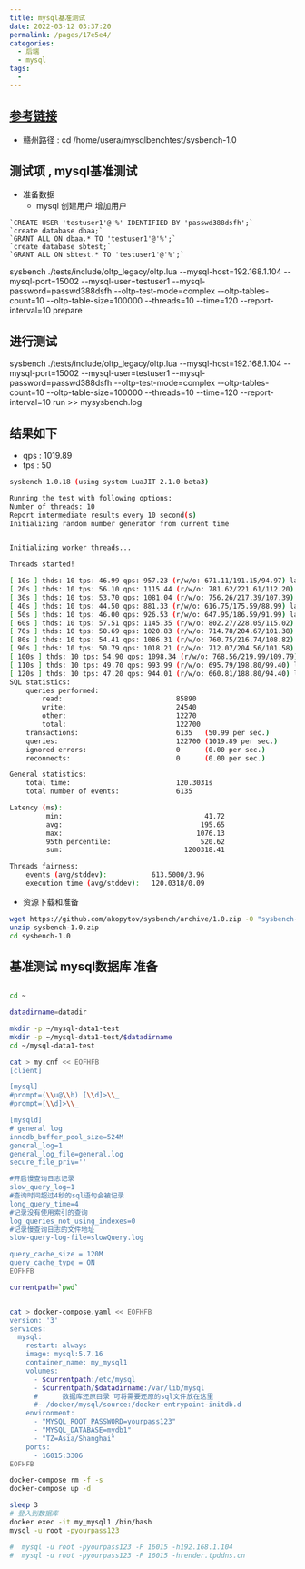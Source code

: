 ```yaml
---
title: mysql基准测试
date: 2022-03-12 03:37:20
permalink: /pages/17e5e4/
categories:
  - 后端
  - mysql
tags:
  - 
---
```





## [参考链接](https://www.cnblogs.com/kismetv/p/7615738.html)
- 赣州路径 : cd /home/usera/mysqlbenchtest/sysbench-1.0

## 测试项 , mysql基准测试
- 准备数据
  - mysql 创建用户 增加用户

```
`CREATE USER 'testuser1'@'%' IDENTIFIED BY 'passwd388dsfh';`
`create database dbaa;`
`GRANT ALL ON dbaa.* TO 'testuser1'@'%';`
`create database sbtest;`
`GRANT ALL ON sbtest.* TO 'testuser1'@'%';`
```

sysbench ./tests/include/oltp_legacy/oltp.lua --mysql-host=192.168.1.104 --mysql-port=15002 --mysql-user=testuser1 --mysql-password=passwd388dsfh --oltp-test-mode=complex --oltp-tables-count=10 --oltp-table-size=100000 --threads=10 --time=120 --report-interval=10 prepare

## 进行测试
sysbench ./tests/include/oltp_legacy/oltp.lua --mysql-host=192.168.1.104 --mysql-port=15002 --mysql-user=testuser1 --mysql-password=passwd388dsfh --oltp-test-mode=complex --oltp-tables-count=10 --oltp-table-size=100000 --threads=10 --time=120 --report-interval=10 run >> mysysbench.log



## 结果如下
- qps : 1019.89
- tps : 50


``` bash
sysbench 1.0.18 (using system LuaJIT 2.1.0-beta3)

Running the test with following options:
Number of threads: 10
Report intermediate results every 10 second(s)
Initializing random number generator from current time


Initializing worker threads...

Threads started!

[ 10s ] thds: 10 tps: 46.99 qps: 957.23 (r/w/o: 671.11/191.15/94.97) lat (ms,95%): 612.21 err/s: 0.00 reconn/s: 0.00
[ 20s ] thds: 10 tps: 56.10 qps: 1115.44 (r/w/o: 781.62/221.61/112.20) lat (ms,95%): 376.49 err/s: 0.00 reconn/s: 0.00
[ 30s ] thds: 10 tps: 53.70 qps: 1081.04 (r/w/o: 756.26/217.39/107.39) lat (ms,95%): 419.45 err/s: 0.00 reconn/s: 0.00
[ 40s ] thds: 10 tps: 44.50 qps: 881.33 (r/w/o: 616.75/175.59/88.99) lat (ms,95%): 520.62 err/s: 0.00 reconn/s: 0.00
[ 50s ] thds: 10 tps: 46.00 qps: 926.53 (r/w/o: 647.95/186.59/91.99) lat (ms,95%): 590.56 err/s: 0.00 reconn/s: 0.00
[ 60s ] thds: 10 tps: 57.51 qps: 1145.35 (r/w/o: 802.27/228.05/115.02) lat (ms,95%): 467.30 err/s: 0.00 reconn/s: 0.00
[ 70s ] thds: 10 tps: 50.69 qps: 1020.83 (r/w/o: 714.78/204.67/101.38) lat (ms,95%): 549.52 err/s: 0.00 reconn/s: 0.00
[ 80s ] thds: 10 tps: 54.41 qps: 1086.31 (r/w/o: 760.75/216.74/108.82) lat (ms,95%): 520.62 err/s: 0.00 reconn/s: 0.00
[ 90s ] thds: 10 tps: 50.79 qps: 1018.21 (r/w/o: 712.07/204.56/101.58) lat (ms,95%): 530.08 err/s: 0.00 reconn/s: 0.00
[ 100s ] thds: 10 tps: 54.90 qps: 1098.34 (r/w/o: 768.56/219.99/109.79) lat (ms,95%): 458.96 err/s: 0.00 reconn/s: 0.00
[ 110s ] thds: 10 tps: 49.70 qps: 993.99 (r/w/o: 695.79/198.80/99.40) lat (ms,95%): 502.20 err/s: 0.00 reconn/s: 0.00
[ 120s ] thds: 10 tps: 47.20 qps: 944.01 (r/w/o: 660.81/188.80/94.40) lat (ms,95%): 569.67 err/s: 0.00 reconn/s: 0.00
SQL statistics:
    queries performed:
        read:                            85890
        write:                           24540
        other:                           12270
        total:                           122700
    transactions:                        6135   (50.99 per sec.)
    queries:                             122700 (1019.89 per sec.)
    ignored errors:                      0      (0.00 per sec.)
    reconnects:                          0      (0.00 per sec.)

General statistics:
    total time:                          120.3031s
    total number of events:              6135

Latency (ms):
         min:                                   41.72
         avg:                                  195.65
         max:                                 1076.13
         95th percentile:                      520.62
         sum:                              1200318.41

Threads fairness:
    events (avg/stddev):           613.5000/3.96
    execution time (avg/stddev):   120.0318/0.09

```




- 资源下载和准备
``` bash
wget https://github.com/akopytov/sysbench/archive/1.0.zip -O "sysbench-1.0.zip"
unzip sysbench-1.0.zip
cd sysbench-1.0
```


## 基准测试 mysql数据库 准备
``` sh

cd ~

datadirname=datadir

mkdir -p ~/mysql-data1-test
mkdir -p ~/mysql-data1-test/$datadirname
cd ~/mysql-data1-test

cat > my.cnf << EOFHFB
[client]

[mysql]
#prompt=(\\u@\\h) [\\d]>\\_
#prompt=[\\d]>\\_

[mysqld]
# general log
innodb_buffer_pool_size=524M
general_log=1
general_log_file=general.log
secure_file_priv=''

#开启慢查询日志记录
slow_query_log=1
#查询时间超过4秒的sql语句会被记录
long_query_time=4
#记录没有使用索引的查询
log_queries_not_using_indexes=0
#记录慢查询日志的文件地址
slow-query-log-file=slowQuery.log

query_cache_size = 120M
query_cache_type = ON
EOFHFB

currentpath=`pwd`


cat > docker-compose.yaml << EOFHFB
version: '3'
services:
  mysql:
    restart: always
    image: mysql:5.7.16
    container_name: my_mysql1
    volumes:
      - $currentpath:/etc/mysql
      - $currentpath/$datadirname:/var/lib/mysql
      #      数据库还原目录 可将需要还原的sql文件放在这里
      #- /docker/mysql/source:/docker-entrypoint-initdb.d
    environment:
      - "MYSQL_ROOT_PASSWORD=yourpass123"
      - "MYSQL_DATABASE=mydb1"
      - "TZ=Asia/Shanghai"
    ports:
      - 16015:3306
EOFHFB

docker-compose rm -f -s 
docker-compose up -d 

sleep 3
# 登入到数据库
docker exec -it my_mysql1 /bin/bash 
mysql -u root -pyourpass123

#  mysql -u root -pyourpass123 -P 16015 -h192.168.1.104
#  mysql -u root -pyourpass123 -P 16015 -hrender.tpddns.cn

```

